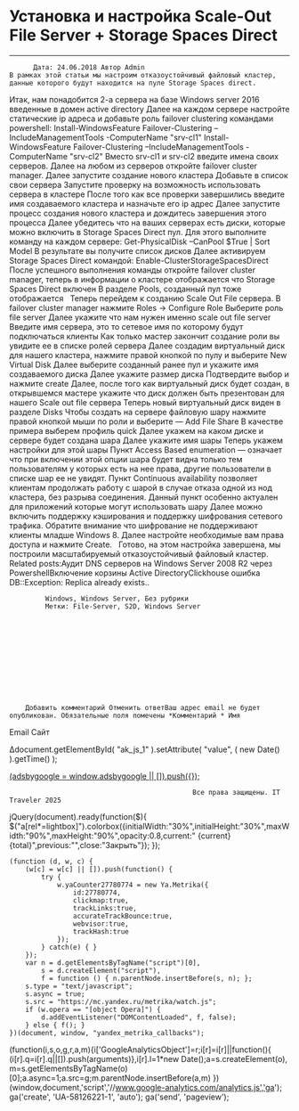 #                 	Установка и настройка Scale-Out File Server + Storage Spaces Direct                	  
***            ***

			
            
		
    
	
    	  Дата: 24.06.2018 Автор Admin  
	В рамках этой статьи мы настроим отказоустойчивый файловый кластер, данные которого будут находится на пуле Storage Spaces direct.
Итак, нам понадобится 2-а сервера на базе Windows server 2016 введенные в домен active directory
Далее на каждом сервере настройте статические ip адреса и добавьте роль failover clustering командами powershell:
Install-WindowsFeature Failover-Clustering –IncludeManagementTools -ComputerName "srv-cl1"
Install-WindowsFeature Failover-Clustering –IncludeManagementTools -ComputerName "srv-cl2"
Вместо srv-cl1 и srv-cl2 введите имена своих серверов.
Далее на любом из серверов откройте failover cluster manager.
Далее запустите создание нового кластера
Добавьте в список свои сервера
Запустите проверку на возможность использовать сервера в кластере
После того как все проверки завершились введите имя создаваемого кластера и назначьте его ip адрес
Далее запустите процесс создания нового кластера и дождитесь завершения этого процесса
Далее убедитесь что на ваших серверах есть диски, которые можно включить в Storage Spaces Direct пул.
Для этого выполните команду на каждом сервере:
Get-PhysicalDisk –CanPool $True | Sort Model
В результате вы получите список дисков
Далее активируем Storage Spaces Direct командой:
Enable-ClusterStorageSpacesDirect
После успешного выполнения команды откройте failover cluster manager, теперь в информации о кластере отображается что Storage Spaces Direct включен
В разделе Pools, созданный пул тоже отображается
&nbsp;
Теперь перейдем к созданию Scale Out File сервера.
В failover cluster manager нажмите Roles -&gt; Configure Role
Выберите роль file server
Далее укажите что нам нужен именно scale out file server
Введите имя сервера, это то сетевое имя по которому будут подключаться клиенты
Как только мастер закончит создание роли вы увидите ее в списке ролей сервера
Далее создадим виртуальный диск для нашего кластера, нажмите правой кнопкой по пулу и выберите
New Virtual Disk
Далее выберите созданный ранее пул и укажите имя создаваемого диска
Далее укажите размер диска
Подтвердите выбор и нажмите create
Далее, после того как виртуальный диск будет создан, в открывшемся мастере укажите что диск должен быть презентован для нашего Scale out file сервера
Теперь новый виртуальный диск виден в разделе Disks
Чтобы создать на сервере файловую шару нажмите правой кнопкой мыши по роли и выберите &#8212; Add File Share
В качестве примера выберем профиль quick
Далее укажем на каком диске и сервере будет создана шара
Далее укажите имя шары
Теперь укажем настройки для этой шары
Пункт Access Based enumeration &#8212; означает что при включении этой опции шара будет видна только тем пользователям у которых есть на нее права, другие пользователи в списке шар ее не увидят.
Пункт Continuous availability позволяет клиентам продолжать работу с шарой в случае отказа одной из нод кластера, без разрыва соединения. Данный пункт особенно актуален для приложений которые могут использовать шару
Далее можно включить поддержку кэширования и поддержку шифрования сетевого трафика.
Обратите внимание что шифрование не поддерживают клиенты младше Windows 8.
Далее настройте необходимые вам права доступа и нажмите Create.
&nbsp;
Готово, на этом настройка завершена, мы построили масштабируемый отказоустойчивый файловый кластер.
&nbsp;
&nbsp;
&nbsp;
Related posts:Аудит DNS серверов на Windows Server 2008 R2 через PowershellВключение корзины Active DirectoryClickhouse ошибка DB::Exception: Replica already exists..
        
             Windows, Windows Server, Без рубрики 
             Метки: File-Server, S2D, Windows Server  
        
            
        
    
                        
                    
                    
                
        
                
	
		
		Добавить комментарий Отменить ответВаш адрес email не будет опубликован. Обязательные поля помечены *Комментарий * Имя 
Email 
Сайт 
 
&#916;document.getElementById( "ak_js_1" ).setAttribute( "value", ( new Date() ).getTime() );	
	
<ins class="adsbygoogle"
     style="display:block"
     data-ad-client="ca-pub-1890562251101921"
     data-ad-slot="9117958896"
     data-ad-format="auto">
(adsbygoogle = window.adsbygoogle || []).push({});
			
        
        
		
        
           
    
    
  
	
    
		
        
             
			
                
                    
                                                  Все права защищены. IT Traveler 2025 
                         
                        
																														                    
                    
				
                
                
    
			
		                            
	
	
                
                
			
                
		
        
	
    
jQuery(document).ready(function($){
  $("a[rel*=lightbox]").colorbox({initialWidth:"30%",initialHeight:"30%",maxWidth:"90%",maxHeight:"90%",opacity:0.8,current:" {current}  {total}",previous:"",close:"Закрыть"});
});
  
    (function (d, w, c) {
        (w[c] = w[c] || []).push(function() {
            try {
                w.yaCounter27780774 = new Ya.Metrika({
                    id:27780774,
                    clickmap:true,
                    trackLinks:true,
                    accurateTrackBounce:true,
                    webvisor:true,
                    trackHash:true
                });
            } catch(e) { }
        });
        var n = d.getElementsByTagName("script")[0],
            s = d.createElement("script"),
            f = function () { n.parentNode.insertBefore(s, n); };
        s.type = "text/javascript";
        s.async = true;
        s.src = "https://mc.yandex.ru/metrika/watch.js";
        if (w.opera == "[object Opera]") {
            d.addEventListener("DOMContentLoaded", f, false);
        } else { f(); }
    })(document, window, "yandex_metrika_callbacks");
  (function(i,s,o,g,r,a,m){i['GoogleAnalyticsObject']=r;i[r]=i[r]||function(){
  (i[r].q=i[r].q||[]).push(arguments)},i[r].l=1*new Date();a=s.createElement(o),
  m=s.getElementsByTagName(o)[0];a.async=1;a.src=g;m.parentNode.insertBefore(a,m)
  })(window,document,'script','//www.google-analytics.com/analytics.js','ga');
  ga('create', 'UA-58126221-1', 'auto');
  ga('send', 'pageview');
